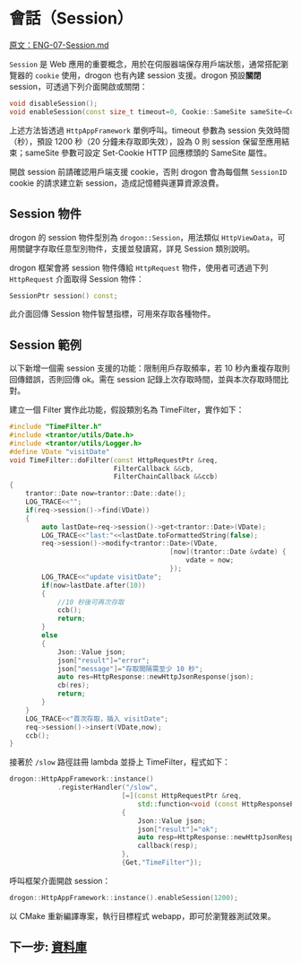 # 會話（Session）

[原文：ENG-07-Session.md](/ENG/ENG-07-Session.md)

`Session` 是 Web 應用的重要概念，用於在伺服器端保存用戶端狀態，通常搭配瀏覽器的 `cookie` 使用，drogon 也有內建 session 支援。drogon 預設**關閉** session，可透過下列介面開啟或關閉：

```c++
void disableSession();
void enableSession(const size_t timeout=0, Cookie::SameSite sameSite=Cookie::SameSite::kNull);
```

上述方法皆透過 `HttpAppFramework` 單例呼叫。timeout 參數為 session 失效時間（秒），預設 1200 秒（20 分鐘未存取即失效），設為 0 則 session 保留至應用結束；sameSite 參數可設定 Set-Cookie HTTP 回應標頭的 SameSite 屬性。

開啟 session 前請確認用戶端支援 cookie，否則 drogon 會為每個無 `SessionID` cookie 的請求建立新 session，造成記憶體與運算資源浪費。

## Session 物件

drogon 的 session 物件型別為 `drogon::Session`，用法類似 `HttpViewData`，可用關鍵字存取任意型別物件，支援並發讀寫，詳見 Session 類別說明。

drogon 框架會將 session 物件傳給 `HttpRequest` 物件，使用者可透過下列 `HttpRequest` 介面取得 Session 物件：

```c++
SessionPtr session() const;
```

此介面回傳 Session 物件智慧指標，可用來存取各種物件。

## Session 範例

以下新增一個需 session 支援的功能：限制用戶存取頻率，若 10 秒內重複存取則回傳錯誤，否則回傳 ok。需在 session 記錄上次存取時間，並與本次存取時間比對。

建立一個 Filter 實作此功能，假設類別名為 TimeFilter，實作如下：

```c++
#include "TimeFilter.h"
#include <trantor/utils/Date.h>
#include <trantor/utils/Logger.h>
#define VDate "visitDate"
void TimeFilter::doFilter(const HttpRequestPtr &req,
                          FilterCallback &&cb,
                          FilterChainCallback &&ccb)
{
    trantor::Date now=trantor::Date::date();
    LOG_TRACE<<"";
    if(req->session()->find(VDate))
    {
        auto lastDate=req->session()->get<trantor::Date>(VDate);
        LOG_TRACE<<"last:"<<lastDate.toFormattedString(false);
        req->session()->modify<trantor::Date>(VDate,
                                        [now](trantor::Date &vdate) {
                                            vdate = now;
                                        });
        LOG_TRACE<<"update visitDate";
        if(now>lastDate.after(10))
        {
            //10 秒後可再次存取
            ccb();
            return;
        }
        else
        {
            Json::Value json;
            json["result"]="error";
            json["message"]="存取間隔需至少 10 秒";
            auto res=HttpResponse::newHttpJsonResponse(json);
            cb(res);
            return;
        }
    }
    LOG_TRACE<<"首次存取，插入 visitDate";
    req->session()->insert(VDate,now);
    ccb();
}
```

接著於 `/slow` 路徑註冊 lambda 並掛上 TimeFilter，程式如下：

```c++
drogon::HttpAppFramework::instance()
            .registerHandler("/slow",
                            [=](const HttpRequestPtr &req,
                                std::function<void (const HttpResponsePtr &)> &&callback)
                            {
                                Json::Value json;
                                json["result"]="ok";
                                auto resp=HttpResponse::newHttpJsonResponse(json);
                                callback(resp);
                            },
                            {Get,"TimeFilter"});
```

呼叫框架介面開啟 session：

```c++
drogon::HttpAppFramework::instance().enableSession(1200);
```

以 CMake 重新編譯專案，執行目標程式 webapp，即可於瀏覽器測試效果。

## 下一步: [資料庫](/JB_TW/ENG-08-0-Database-General.tw.md)
